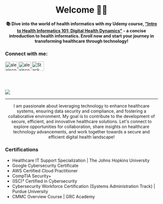 <h1 align="center"> Welcome 👋🏾 </h1>
<p>
   <p align="center">
  <strong>📚 Dive into the world of health informatics with my Udemy course, <a href="https://www.udemy.com/course/healthinformatics101/" target="_blank">"Intro to Health Informatics 101: Digital Health Dynamics"</a> -  a concise introduction to health informatics. Enroll now and  start your journey in transforming healthcare through technology!</strong>

### Connect with me:
<p align="left">
   <a href="https://linkedin.com/in/alexiscollier" target="blank">
      <img align="center" src="https://raw.githubusercontent.com/rahuldkjain/github-profile-readme-generator/master/src/images/icons/Social/linked-in-alt.svg" alt="alexiscollier" height="30" width="40" />
   </a>
   <a href="https://www.credly.com/users/alexis-collier/badges" target="blank">
      <img align="center" src="https://www.svgrepo.com/show/331358/credly.svg" alt="alexiscollier" height="30" width="40" />
   </a>
    <a href="https://stackoverflow.com/users/28971071/dr-alexis" target="blank">
      <img align="center" src="https://upload.wikimedia.org/wikipedia/commons/e/ef/Stack_Overflow_icon.svg" alt="Stack Overflow" height="30" width="40" />
   </a>
</p>
<br><br>

![](https://komarev.com/ghpvc/?username=colla00&color=blue&style=for-the-badge)

---

<div align="center">
    I am passionate about leveraging technology to enhance healthcare systems, ensuring data security and compliance, and fostering a collaborative environment. My goal is to contribute to the development of secure, efficient, and innovative healthcare solutions.
    Let's connect to explore opportunities for collaboration, share insights on healthcare technology advancements, and work together towards a secure and efficient digital health landscape!
</div>

### Certifications
- Healthcare IT Support Specialization | The Johns Hopkins University
- Google Cybersecurity Certificate 
- AWS Certified Cloud Practitioner
- CompTIA Security+
- (ISC)² Certified in Cybersecurity
- Cybersecurity Workforce Certification (Systems Administration Track) | Purdue University
- CMMC Overview Course | GRC Academy

